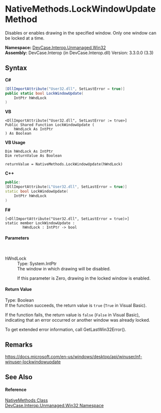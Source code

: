 # NativeMethods.LockWindowUpdate Method 
 

Disables or enables drawing in the specified window. Only one window can be locked at a time.

**Namespace:**&nbsp;<a href="N_DevCase_Interop_Unmanaged_Win32">DevCase.Interop.Unmanaged.Win32</a><br />**Assembly:**&nbsp;DevCase.Interop (in DevCase.Interop.dll) Version: 3.3.0.0 (3.3)

## Syntax

**C#**<br />
``` C#
[DllImportAttribute("User32.dll", SetLastError = true)]
public static bool LockWindowUpdate(
	IntPtr hWndLock
)
```

**VB**<br />
``` VB
<DllImportAttribute("User32.dll", SetLastError := true>]
Public Shared Function LockWindowUpdate ( 
	hWndLock As IntPtr
) As Boolean
```

**VB Usage**<br />
``` VB Usage
Dim hWndLock As IntPtr
Dim returnValue As Boolean

returnValue = NativeMethods.LockWindowUpdate(hWndLock)
```

**C++**<br />
``` C++
public:
[DllImportAttribute(L"User32.dll", SetLastError = true)]
static bool LockWindowUpdate(
	IntPtr hWndLock
)
```

**F#**<br />
``` F#
[<DllImportAttribute("User32.dll", SetLastError = true)>]
static member LockWindowUpdate : 
        hWndLock : IntPtr -> bool 

```


#### Parameters
&nbsp;<dl><dt>hWndLock</dt><dd>Type: System.IntPtr<br />The window in which drawing will be disabled. 

 If this parameter is Zero, drawing in the locked window is enabled.</dd></dl>

#### Return Value
Type: Boolean<br />If the function succeeds, the return value is `true` (`True` in Visual Basic). 

 If the function fails, the return value is `false` (`False` in Visual Basic), indicating that an error occurred or another window was already locked. 

 To get extended error information, call GetLastWin32Error().

## Remarks
<a href="https://docs.microsoft.com/en-us/windows/desktop/api/winuser/nf-winuser-lockwindowupdate" target="_blank">https://docs.microsoft.com/en-us/windows/desktop/api/winuser/nf-winuser-lockwindowupdate</a>

## See Also


#### Reference
<a href="T_DevCase_Interop_Unmanaged_Win32_NativeMethods">NativeMethods Class</a><br /><a href="N_DevCase_Interop_Unmanaged_Win32">DevCase.Interop.Unmanaged.Win32 Namespace</a><br />